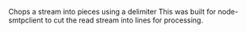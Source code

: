 Chops a stream into pieces using a delimiter
This was built for node-smtpclient to cut the read stream into lines for processing.


